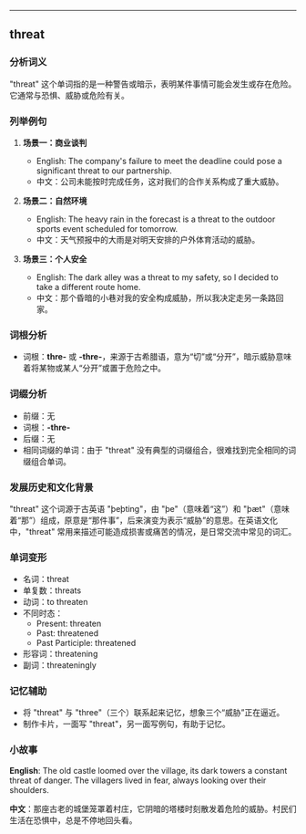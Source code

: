 
---------------
## threat
### 分析词义
"threat" 这个单词指的是一种警告或暗示，表明某件事情可能会发生或存在危险。它通常与恐惧、威胁或危险有关。

### 列举例句
1. **场景一：商业谈判**
   - English: The company's failure to meet the deadline could pose a significant threat to our partnership.
   - 中文：公司未能按时完成任务，这对我们的合作关系构成了重大威胁。

2. **场景二：自然环境**
   - English: The heavy rain in the forecast is a threat to the outdoor sports event scheduled for tomorrow.
   - 中文：天气预报中的大雨是对明天安排的户外体育活动的威胁。

3. **场景三：个人安全**
   - English: The dark alley was a threat to my safety, so I decided to take a different route home.
   - 中文：那个昏暗的小巷对我的安全构成威胁，所以我决定走另一条路回家。

### 词根分析
- 词根：**thre-** 或 **-thre-**，来源于古希腊语，意为“切”或“分开”，暗示威胁意味着将某物或某人“分开”或置于危险之中。

### 词缀分析
- 前缀：无
- 词根：**-thre-**
- 后缀：无
- 相同词缀的单词：由于 "threat" 没有典型的词缀组合，很难找到完全相同的词缀组合单词。

### 发展历史和文化背景
"threat" 这个词源于古英语 "þeþting"，由 "þe"（意味着“这”）和 "þæt"（意味着“那”）组成，原意是“那件事”，后来演变为表示“威胁”的意思。在英语文化中，"threat" 常用来描述可能造成损害或痛苦的情况，是日常交流中常见的词汇。

### 单词变形
- 名词：threat
- 单复数：threats
- 动词：to threaten
- 不同时态：
  - Present: threaten
  - Past: threatened
  - Past Participle: threatened
- 形容词：threatening
- 副词：threateningly

### 记忆辅助
- 将 "threat" 与 "three"（三个）联系起来记忆，想象三个“威胁”正在逼近。
- 制作卡片，一面写 "threat"，另一面写例句，有助于记忆。

### 小故事
**English**: The old castle loomed over the village, its dark towers a constant threat of danger. The villagers lived in fear, always looking over their shoulders.

**中文**：那座古老的城堡笼罩着村庄，它阴暗的塔楼时刻散发着危险的威胁。村民们生活在恐惧中，总是不停地回头看。

